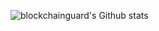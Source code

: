 ![blockchainguard's Github stats](https://github-readme-stats.vercel.app/api?username=blockchainguard&show_icons=true)
